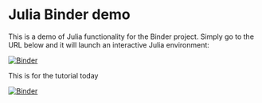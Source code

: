 # Julia Binder demo

This is a demo of Julia functionality for the Binder project. Simply
go to the URL below and it will launch an interactive Julia environment:

[![Binder](https://mybinder.org/badge_logo.svg)](https://mybinder.org/v2/gh/binder-examples/demo-julia/master?filepath=demo.ipynb)


This is for the tutorial today

[![Binder](https://mybinder.org/badge_logo.svg)](https://mybinder.org/v2/gh/binder-examples/demo-julia/master?filepath=julia_demo.ipynb)
